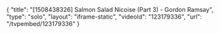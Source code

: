 {
    "title": "[1508438326] Salmon Salad Nicoise (Part 3) - Gordon Ramsay",
    "type": "solo",
    "layout": "iframe-static",
    "videoId": "123179336",
    "url": "\/tvpembed\/123179336"
}
